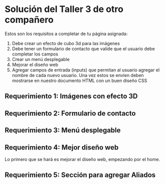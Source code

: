 # Solución del Taller 3 de otro compañero

Estos son los requisitos a completar de tu página asignada:

1. Debe crear un efecto de cubo 3d para las imágenes 
2. Debe tener un formulario de contacto que valide que el usuario debe completar los campos
3. Crear un menú desplegable
4. Mejorar el diseño web
5. Agregar campos de entrada (inputs) que permitan al usuario agregar el nombre de cada nuevo usuario. Una vez estos se envíen deben mostrarse en nuestro documento HTML con un buen diseño CSS

## Requerimiento 1: Imágenes con efecto 3D

## Requerimiento 2: Formulario de contacto

## Requerimiento 3: Menú desplegable

## Requerimiento 4: Mejor diseño web

Lo primero que se hará es mejorar el diseño web, empezando por el home.

## Requerimiento 5: Sección para agregar Aliados